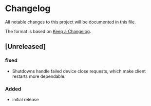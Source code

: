 # Changelog
All notable changes to this project will be documented in this file.

The format is based on [Keep a Changelog](https://keepachangelog.com/).

## [Unreleased]

### fixed
- Shutdowns handle failed device close requests, which make client restarts more dependable.

### Added
- initial release

